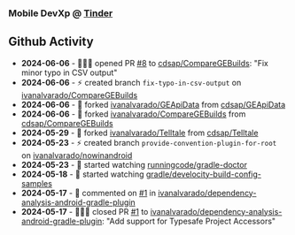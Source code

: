 ### Mobile DevXp @ [Tinder](https://medium.com/tinder)

## Github Activity
- **2024-06-06** - 🧑🏻‍💻 opened PR [#8](https://github.com/cdsap/CompareGEBuilds/pull/8) to [cdsap/CompareGEBuilds](https://github.com/cdsap/CompareGEBuilds): "Fix minor typo in CSV output"
- **2024-06-06** - ⚡️ created branch `fix-typo-in-csv-output` on [ivanalvarado/CompareGEBuilds](https://github.com/ivanalvarado/CompareGEBuilds)
- **2024-06-06** - 🔱 forked [ivanalvarado/GEApiData](https://github.com/ivanalvarado/GEApiData) from [cdsap/GEApiData](https://github.com/cdsap/GEApiData)
- **2024-06-06** - 🔱 forked [ivanalvarado/CompareGEBuilds](https://github.com/ivanalvarado/CompareGEBuilds) from [cdsap/CompareGEBuilds](https://github.com/cdsap/CompareGEBuilds)
- **2024-05-29** - 🔱 forked [ivanalvarado/Telltale](https://github.com/ivanalvarado/Telltale) from [cdsap/Telltale](https://github.com/cdsap/Telltale)
- **2024-05-23** - ⚡️ created branch `provide-convention-plugin-for-root` on [ivanalvarado/nowinandroid](https://github.com/ivanalvarado/nowinandroid)
- **2024-05-23** - 👀 started watching [runningcode/gradle-doctor](https://github.com/runningcode/gradle-doctor)
- **2024-05-18** - 👀 started watching [gradle/develocity-build-config-samples](https://github.com/gradle/develocity-build-config-samples)
- **2024-05-17** - 💬 commented on [#1](https://api.github.com/repos/ivanalvarado/dependency-analysis-android-gradle-plugin/issues/1/comments) in [ivanalvarado/dependency-analysis-android-gradle-plugin](https://github.com/ivanalvarado/dependency-analysis-android-gradle-plugin)
- **2024-05-17** - 🧑🏻‍💻 closed PR [#1](https://github.com/ivanalvarado/dependency-analysis-android-gradle-plugin/pull/1) to [ivanalvarado/dependency-analysis-android-gradle-plugin](https://github.com/ivanalvarado/dependency-analysis-android-gradle-plugin): "Add support for Typesafe Project Accessors"